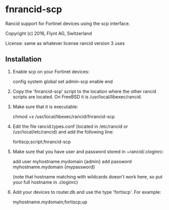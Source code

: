 # fnrancid-scp

Rancid support for Fortinet devices using the scp interface.

Copyright (c) 2016, Flynt AG, Switzerland

License: same as whatever license rancid version 3 uses

## Installation

1.   Enable scp on your Fortinet devices:

        config system global
           set admin-scp enable
        end

1.   Copy the 'fnrancid-scp' script to the location where the other rancid scripts
     are located. On FreeBSD it is /usr/local/libexec/rancid.

1.   Make sure that it is executable:
     
        chmod +x /usr/local/libexec/rancid/fnrancid-scp

1.   Edit the file rancid.types.conf (located in /etc/rancid or /usr/local/etc/rancid) and add the following line:
     
        fortiscp;script;fnrancid-scp

1.   Make sure that you have user and password stored in ~rancid/.cloginrc:

        add user       myhostname.mydomain   {admin}
        add password   myhostname.mydomain   {mypassword}

     (note that hostname matching with wildcards doesn't work here, so put your full hostname in .cloginrc)

1.   Add your devices to router.db and use the type 'fortiscp'. For example:

        myhostname.mydomain;fortiscp;up
